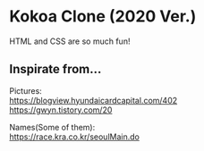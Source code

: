 # Kokoa Clone (2020 Ver.)

HTML and CSS are so much fun!

## Inspirate from...

Pictures:  
https://blogview.hyundaicardcapital.com/402  
https://gwyn.tistory.com/20

Names(Some of them):  
https://race.kra.co.kr/seoulMain.do

